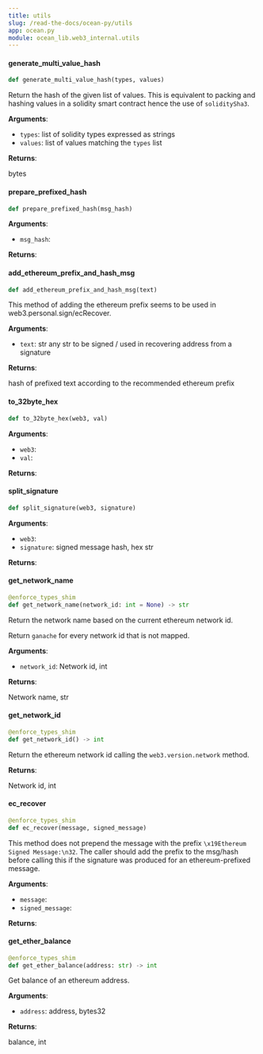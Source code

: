 ```yaml
---
title: utils
slug: /read-the-docs/ocean-py/utils
app: ocean.py
module: ocean_lib.web3_internal.utils
---
```

#### generate\_multi\_value\_hash

```python
def generate_multi_value_hash(types, values)
```

Return the hash of the given list of values.
This is equivalent to packing and hashing values in a solidity smart contract
hence the use of `soliditySha3`.

**Arguments**:

- `types`: list of solidity types expressed as strings
- `values`: list of values matching the `types` list

**Returns**:

bytes

#### prepare\_prefixed\_hash

```python
def prepare_prefixed_hash(msg_hash)
```

**Arguments**:

- `msg_hash`: 

**Returns**:



#### add\_ethereum\_prefix\_and\_hash\_msg

```python
def add_ethereum_prefix_and_hash_msg(text)
```

This method of adding the ethereum prefix seems to be used in web3.personal.sign/ecRecover.

**Arguments**:

- `text`: str any str to be signed / used in recovering address from a signature

**Returns**:

hash of prefixed text according to the recommended ethereum prefix

#### to\_32byte\_hex

```python
def to_32byte_hex(web3, val)
```

**Arguments**:

- `web3`: 
- `val`: 

**Returns**:



#### split\_signature

```python
def split_signature(web3, signature)
```

**Arguments**:

- `web3`: 
- `signature`: signed message hash, hex str

**Returns**:



#### get\_network\_name

```python
@enforce_types_shim
def get_network_name(network_id: int = None) -> str
```

Return the network name based on the current ethereum network id.

Return `ganache` for every network id that is not mapped.

**Arguments**:

- `network_id`: Network id, int

**Returns**:

Network name, str

#### get\_network\_id

```python
@enforce_types_shim
def get_network_id() -> int
```

Return the ethereum network id calling the `web3.version.network` method.

**Returns**:

Network id, int

#### ec\_recover

```python
@enforce_types_shim
def ec_recover(message, signed_message)
```

This method does not prepend the message with the prefix `\x19Ethereum Signed Message:\n32`.
The caller should add the prefix to the msg/hash before calling this if the signature was
produced for an ethereum-prefixed message.

**Arguments**:

- `message`: 
- `signed_message`: 

**Returns**:



#### get\_ether\_balance

```python
@enforce_types_shim
def get_ether_balance(address: str) -> int
```

Get balance of an ethereum address.

**Arguments**:

- `address`: address, bytes32

**Returns**:

balance, int

